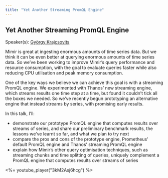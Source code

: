 ```yaml
---
title: "Yet Another Streaming PromQL Engine"
---
```


## Yet Another Streaming PromQL Engine

Speaker(s): [György Krajcsovits](../../speakers/gyorgy-krajcsovits)

Mimir is great at ingesting enormous amounts of time series data. But we think it can be even better at querying enormous amounts of time series data. So we’ve been working to improve Mimir’s query performance and resource consumption, with the goal to evaluate queries faster while also reducing CPU utilisation and peak memory consumption.

One of the key ways we believe we can achieve this goal is with a streaming PromQL engine. We experimented with Thanos’ new streaming engine, which streams results one time step at a time, but found it couldn’t tick all the boxes we needed. So we’ve recently begun prototyping an alternative engine that instead streams by series, with promising early results.

In this talk, I’ll:

- demonstrate our prototype PromQL engine that computes results over streams of series, and share our preliminary benchmark results, the lessons we’ve learnt so far, and what we plan to try next
- compare the pros and cons of the prototype engine, Prometheus’ default PromQL engine and Thanos’ streaming PromQL engine
- explain how Mimir’s other query optimisation techniques, such as streaming chunks and time splitting of queries, uniquely complement a PromQL engine that computes results over streams of series

<%= youtube_player("3kM2Asj6hcg") %>